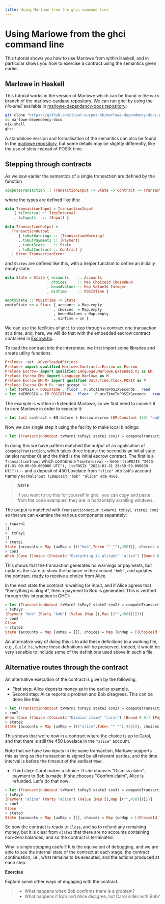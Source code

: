 ```yaml
---
title: Using Marlowe from the ghci command line
---
```


# Using Marlowe from the ghci command line

This tutorial shows you how to use Marlowe from within Haskell, and in
particular shows you how to exercise a contract using the semantics given
earlier.

## Marlowe in Haskell

This tutorial works in the version of Marlowe which can be found in the
`main` branch of the [marlowe-cardano
repository](https://github.com/input-output-hk/marlowe-cardano). We can
run ghci by using the *nix-shell* available in 
[marlowe-dependency-docs
repository](https://github.com/input-output-hk/marlowe-dependency-docs):

``` bash
git clone "https://github.com/input-output-hk/marlowe-dependency-docs.git"
cd marlowe-dependency-docs
nix-shell
ghci
```

A standalone version and formalisation of the semantics can also be
found in the [marlowe
repository](https://github.com/input-output-hk/marlowe), but some
details may be slightly differently, like the use of slots instead of
POSIX time.

## Stepping through contracts

As we saw earlier the semantics of a single transaction are defined by
the function

``` haskell
computeTransaction :: TransactionInput -> State -> Contract -> TransactionOutput
```

where the types are defined like this:

``` haskell
data TransactionInput = TransactionInput
    { txInterval :: TimeInterval
    , txInputs   :: [Input] }

data TransactionOutput =
   TransactionOutput
      { txOutWarnings :: [TransactionWarning]
      , txOutPayments :: [Payment]
      , txOutState    :: State
      , txOutContract :: Contract }
   | Error TransactionError
```

and `States` are defined like this, with a helper function to define an
initially empty state:

``` haskell
data State = State { accounts    :: Accounts
                   , choices     :: Map ChoiceId ChosenNum
                   , boundValues :: Map ValueId Integer
                   , minTime     :: POSIXTime }

emptyState :: POSIXTime -> State
emptyState sn = State { accounts = Map.empty
                      , choices  = Map.empty
                      , boundValues = Map.empty
                      , minTime = sn }
```

We can use the facilities of `ghci` to step through a contract one
transaction at a time, and, here, we will do that with the embedded
escrow contract contained in
[Escrow.hs](https://github.com/input-output-hk/marlowe-cardano/blob/main/marlowe-contracts/src/Marlowe/Contracts/Escrow.hs).

To load the contract into the interpreter, we first import some libraries
and create utility functions:

``` haskell
Prelude> :set -XOverloadedStrings
Prelude> import qualified Marlowe.Contracts.Escrow as Escrow
Prelude Escrow> import qualified Language.Marlowe.Extended.V1 as EM
Prelude Escrow EM> import Language.Marlowe as M
Prelude Escrow EM M> import qualified Data.Time.Clock.POSIX as P
Prelude Escrow EM M P> :set prompt "> "
> let toPOSIX = POSIXTime . floor . P.utcTimeToPOSIXSeconds . read
> let toEMPOSIX = EM.POSIXTime . floor . P.utcTimeToPOSIXSeconds . read
```

The example is written in Extended Marlowe, so we first need to convert
it to core Marlowe in order to execute it:

``` haskell
> let Just contract = EM.toCore $ Escrow.escrow (EM.Constant 450) "bob" "alice" "carol" (toEMPOSIX "2023-02-01 00:00:00.000000 UTC") (toEMPOSIX "2023-03-01 00:00:00.000000 UTC") (toEMPOSIX "2023-04-01 00:00:00.000000 UTC") (toEMPOSIX "2023-05-01 00:00:00.000000 UTC") :: Maybe Contract
```

Now we can single step it using the facility to make local bindings:

``` haskell
> let (TransactionOutput txWarn1 txPay1 state1 con1) = computeTransaction (TransactionInput (toPOSIX "2023-01-01 00:00:00.000000 UTC", toPOSIX "2023-01-31 23:59:59.000000 UTC") [NormalInput (IDeposit "bob" "alice" ada 450)]) (emptyState 0) contract
```

In doing this we have pattern matched the output of an application of
`computeTransaction`, which takes three inputs: the second is an initial
state (at slot number 0) and the third is the initial escrow contract.
The first is a `TransactionInput` which contains a `TimeInterval`
-- here
`((toPOSIX "2023-01-01 00:00:00.000000 UTC"), (toPOSIX "2023-01-31 23:59:59.000000 UTC"))`
-- and a deposit of 450 Lovelace from `"alice"` into `bob`'s account
namely `NormalInput (IDeposit "bob" "alice" ada 450)`.

> **NOTE** 
> 
> If you want to try this for yourself in ghci, you can copy and paste
> from the code examples: they are in horizontally scrolling windows.

The output is matched with
`TransactionOutput txWarn1 txPay1 state1 con1` so that we can examine
the various components separately:

``` haskell
> txWarn1
[]
>  txPay1
[]
> state1
State {accounts = Map {unMap = [(("bob",Token "" ""),450)]}, choices = Map {unMap = []}, boundValues = Map {unMap = []}, minTime = POSIXTime {getPOSIXTime = 1672531200}}
> con1
When [Case (Choice (ChoiceId "Everything is alright" "alice") [Bound 0 0]) Close,Case (Choice (ChoiceId "Report problem" "alice") [Bound 1 1]) (Pay "bob" (Account "alice") (Token "" "") (Constant 450) (When [Case (Choice (ChoiceId "Confirm problem" "bob") [Bound 1 1]) Close,Case (Choice (ChoiceId "Dispute problem" "bob") [Bound 0 0]) (When [Case (Choice (ChoiceId "Dismiss claim" "carol") [Bound 0 0]) (Pay "alice" (Account "bob") (Token "" "") (Constant 450) Close),Case (Choice (ChoiceId "Confirm claim" "carol") [Bound 1 1]) Close] (POSIXTime {getPOSIXTime = 1682899200}) Close)] (POSIXTime {getPOSIXTime = 1680307200}) Close))] (POSIXTime {getPOSIXTime = 1677628800}) Close
```

This shows that the transaction generates no warnings or payments, but
updates the state to show the balance in the account `"bob"`, and
updates the contract, ready to receive a choice from Alice.

In the next state the contract is waiting for input, and if Alice agrees
that "Everything is alright", then a payment to Bob is generated. This
is verified through this interaction in GHCI:

``` haskell
> let (TransactionOutput txWarn2 txPay2 state2 con2) = computeTransaction (TransactionInput (toPOSIX "2023-02-01 00:00:00.000000 UTC", toPOSIX "2023-02-28 23:59:59.000000 UTC") [NormalInput (IChoice (ChoiceId "Everything is alright" "alice") 0)]) state1 con1
> txPay2
[Payment "bob" (Party "bob") (Value (Map [(,Map [("",450)])]))]
> con2
Close
> state2
State {accounts = Map {unMap = []}, choices = Map {unMap = [(ChoiceId "Everything is alright" "alice",0)]}, boundValues = Map {unMap = []}, minTime = POSIXTime {getPOSIXTime = 1675209600}}
```

An alternative way of doing this is to add these definitions to a
working file, e.g., `Build.hs`, where these definitions will be
preserved. Indeed, it would be very sensible to include some of the
definitions used above in such a file.

## Alternative routes through the contract

An alternative execution of the contract is given by the following: 

-   First step: Alice deposits money as in the earlier example.
-   Second step: Alice reports a problem and Bob disagrees. This can be
    done like this:

``` haskell
> let (TransactionOutput txWarn2 txPay2 state2 con2) = computeTransaction (TransactionInput (toPOSIX "2023-02-01 00:00:00.000000 UTC", toPOSIX "2023-02-28 23:59:59.000000 UTC") [NormalInput (IChoice (ChoiceId "Report problem" "alice") 1), NormalInput (IChoice (ChoiceId "Dispute problem" "bob") 0)]) state1 con1
> con2
When [Case (Choice (ChoiceId "Dismiss claim" "carol") [Bound 0 0]) (Pay "alice" (Account "bob") (Token "" "") (Constant 450) Close),Case (Choice (ChoiceId "Confirm claim" "carol") [Bound 1 1]) Close] (POSIXTime {getPOSIXTime = 1682899200}) Close
> state2
State {accounts = Map {unMap = [(("alice",Token "" ""),450)]}, choices = Map {unMap = [(ChoiceId "Report problem" "alice",1),(ChoiceId "Dispute problem" "bob",0)]}, boundValues = Map {unMap = []}, minTime = POSIXTime {getPOSIXTime = 1675209600}}
```

This shows that we're now in a contract where the choice is up to
Carol, and that there is still the 450 Lovelace in the `"alice"`
account.

Note that we have two inputs in the same transaction, Marlowe supports
this as long as the transaction is signed by all relevant parties, and
the time interval is before the timeout of the earliest `When`.

-   Third step: Carol makes a choice. If she chooses "Dismiss claim",
    payment to Bob is made. If she chooses "Confirm claim", Alice is
    refunded. Let's do that now:

``` haskell
> let (TransactionOutput txWarn3 txPay3 state3 con3) = computeTransaction (TransactionInput (toPOSIX "2023-04-01 00:00:00.000000 UTC", toPOSIX "2023-04-30 23:59:59.000000 UTC") [NormalInput (IChoice (ChoiceId "Confirm claim" "carol") 1)]) state2 con2
> txPay3
[Payment "alice" (Party "alice") (Value (Map [(,Map [("",450)])]))]
> con3
Close
> state3
State {accounts = Map {unMap = []}, choices = Map {unMap = [(ChoiceId "Report problem" "alice",1),(ChoiceId "Dispute problem" "bob",0),(ChoiceId "Confirm claim" "carol",1)]}, boundValues = Map {unMap = []}, minTime = POSIXTime {getPOSIXTime = 1680307200}}
```

So now the contract is ready to `Close`, and so to refund any remaining
money, but it is clear from `state3` that there are no accounts
containing non-zero balances, and so the contract is terminated.

Why is single stepping useful? It is the equivalent of debugging, and we
are able to see the internal state of the contract at each stage, the
contract continuation, i.e., what remains to be executed, and the actions
produced at each step.

**Exercise**

Explore some other ways of engaging with the contract. 
> * What happens when Bob confirms there is a problem? 
> * What happens if Bob and Alice disagree, but Carol sides with Bob?
